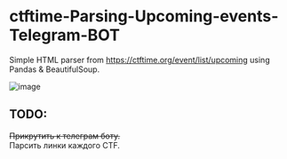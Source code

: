 # ctftime-Parsing-Upcoming-events-Telegram-BOT

Simple HTML parser from https://ctftime.org/event/list/upcoming using Pandas & BeautifulSoup.

![image](https://user-images.githubusercontent.com/79595418/214545527-5241bde7-078a-4df7-8a3a-82279bbfe686.png)


## TODO:
<s>Прикрутить к телеграм боту.</s><br>
Парсить линки каждого CTF.
